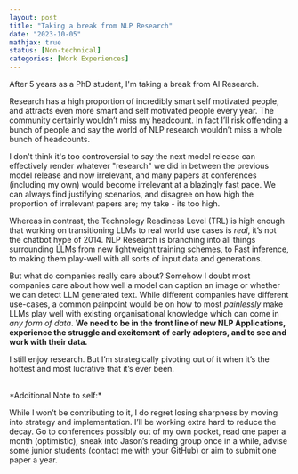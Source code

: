 ```yaml
--- 
layout: post
title: "Taking a break from NLP Research"
date: "2023-10-05"
mathjax: true
status: [Non-technical]
categories: [Work Experiences]
---
```


After 5 years as a PhD student, I'm taking a break from AI Research.

Research has a high proportion of incredibly smart self motivated people, and attracts even more
smart and self motivated people every year. The community certainly wouldn’t miss my headcount.
In fact I’ll risk offending a bunch of people and say the world of NLP research wouldn’t miss
a whole bunch of headcounts. 

I don't think it's too controversial to say the next model release can effectively render whatever "research" we did in between the previous model release and now irrelevant, and many papers at conferences (including my own) would become irrelevant at a blazingly fast pace. We can always find justifying scenarios, and disagree on how high the proportion of irrelevant papers are; my take - its too high.

Whereas in contrast, the Technology Readiness Level (TRL) is high enough that working on transitioning LLMs to real world use cases is *real*, it’s not the chatbot hype of 2014. NLP Research is branching into all things surrounding LLMs from new lightweight training schemes, to Fast inference, to making them play-well with all sorts of input data and generations. 

But what do companies really care about? Somehow I doubt most companies care about how well a model can caption an image or whether we can detect LLM generated text. While different companies have different use-cases, a common painpoint would be on how to most *painlessly* make LLMs play well with existing organisational knowledge which can come in *any form of data*. **We need to be in the front line of new NLP Applications, experience the struggle and excitement of early adopters, and to see and work with their data.**

I still enjoy research. But I’m strategically pivoting out of it when it’s the hottest and most
lucrative that it’s ever been.

<br>
*Additional Note to self:*

While I won’t be contributing to it, I do regret losing sharpness by moving into strategy and
implementation. I’ll be working extra hard to reduce the decay. Go to conferences possibly out
of my own pocket, read one paper a month (optimistic), sneak into Jason’s reading group once in a while,
advise some junior students (contact me with your GitHub) or aim to submit one paper a year. 
